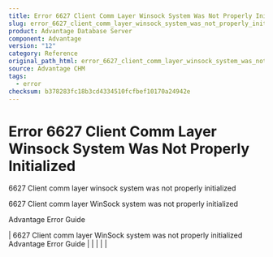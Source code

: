 ```yaml
---
title: Error 6627 Client Comm Layer Winsock System Was Not Properly Initialized
slug: error_6627_client_comm_layer_winsock_system_was_not_properly_initialized
product: Advantage Database Server
component: Advantage
version: "12"
category: Reference
original_path_html: error_6627_client_comm_layer_winsock_system_was_not_properly_initialized.htm
source: Advantage CHM
tags:
  - error
checksum: b378283fc18b3cd4334510fcfbef10170a24942e
---
```


# Error 6627 Client Comm Layer Winsock System Was Not Properly Initialized

6627 Client comm layer winsock system was not properly initialized

6627 Client comm layer WinSock system was not properly initialized

Advantage Error Guide

| 6627 Client comm layer WinSock system was not properly initialized  Advantage Error Guide |  |  |  |  |
